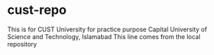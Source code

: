 # cust-repo
This is for CUST University for practice purpose
Capital University of Science and Technology, Islamabad
This line comes from the local repository
